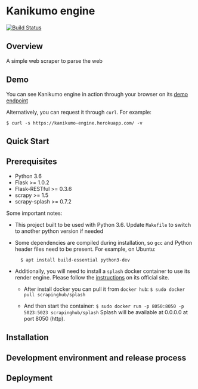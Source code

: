 # Kanikumo engine

[![Build Status](https://travis-ci.com/dvdantunes/scrapper-app.svg?token=oXc14pfxPystduN1ouCp&branch=master)](https://travis-ci.com/dvdantunes/scrapper-app)


## Overview

A simple web scraper to parse the web


## Demo

You can see Kanikumo engine in action through your browser on its [demo endpoint](https://kanikumo-engine.herokuapp.com/)

Alternatively, you can request it through `curl`. For example:

    $ curl -s https://kanikumo-engine.herokuapp.com/ -v


## Quick Start




## Prerequisites

- Python 3.6
- Flask >= 1.0.2
- Flask-RESTful >= 0.3.6
- scrapy >= 1.5
- scrapy-splash >= 0.7.2

Some important notes:

- This project built to be used with Python 3.6. Update `Makefile` to switch to another python version if needed

- Some dependencies are compiled during installation, so `gcc` and Python header files need to be present.
For example, on Ubuntu:

        $ apt install build-essential python3-dev

- Additionally, you will need to install a `splash` docker container to use its render engine. Please follow the [instructions](https://splash.readthedocs.io/en/stable/install.html) on its official site.

    - After install docker you can pull it from `docker hub`:
        ```$ sudo docker pull scrapinghub/splash```

    - And then start the container:
        ```$ sudo docker run -p 8050:8050 -p 5023:5023 scrapinghub/splash```
        Splash will be available at 0.0.0.0 at port 8050 (http).



## Installation




## Development environment and release process




## Deployment


